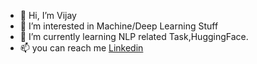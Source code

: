 - 👋 Hi, I’m Vijay
- 👀 I’m interested in Machine/Deep Learning Stuff
- 🌱 I’m currently learning NLP related Task,HuggingFace.
- 📫 you can reach me <a href='www.linkedin.com/in/vk-maurya'> Linkedin</a> 

<!---
vk-maurya/vk-maurya is a ✨ special ✨ repository because its `README.md` (this file) appears on your GitHub profile.
You can click the Preview link to take a look at your changes.
--->
